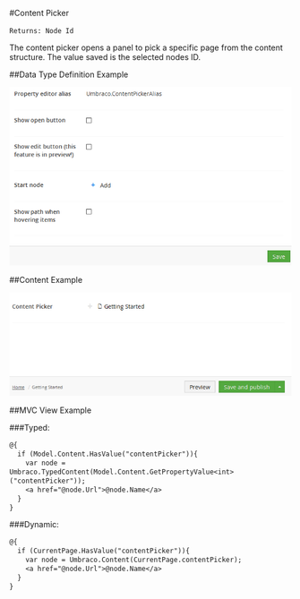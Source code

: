 #Content Picker

`Returns: Node Id`

The content picker opens a panel to pick a specific page from the content structure. The value saved is the selected nodes ID.

##Data Type Definition Example

![Content Picker Data Type Definition](images/Content-Picker-DataType.png)

##Content Example 

![Content Picker Content](images/Content-Picker-Content.png)

##MVC View Example

###Typed:

	@{
	  if (Model.Content.HasValue("contentPicker")){
	    var node = Umbraco.TypedContent(Model.Content.GetPropertyValue<int>("contentPicker"));
	    <a href="@node.Url">@node.Name</a>
	  }
	}

###Dynamic:                              

	@{
	  if (CurrentPage.HasValue("contentPicker")){
	    var node = Umbraco.Content(CurrentPage.contentPicker);
	    <a href="@node.Url">@node.Name</a>
	  }
	}
	